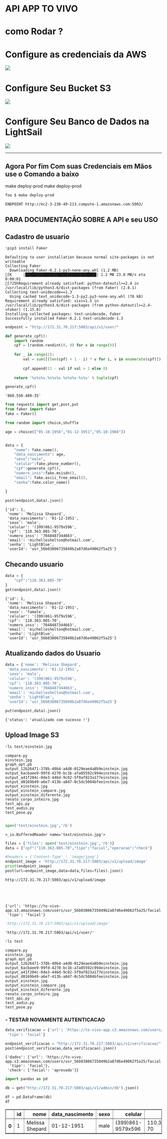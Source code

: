# API APP TO VIVO


# como Rodar ? 

# Configure as credenciais da AWS 

![](https://raw.githubusercontent.com/juanengml/to-vivo-app/master/Screenshot_13.png)

# Configure Seu Bucket S3 

![](https://raw.githubusercontent.com/juanengml/to-vivo-app/master/Screenshot_14.png)

# Configure Seu Banco de Dados na LightSail

![](https://raw.githubusercontent.com/juanengml/to-vivo-app/master/Screenshot_15.png)

---
## Agora Por fim Com suas Credenciais em Mãos use o Comando a baixo 

make deploy-prod 
make deploy-prod 
```bash
foo $ make deploy-prod 

ENDPOINT http://ec2-3-238-49-213.compute-1.amazonaws.com:5003/

```

## PARA DOCUMENTAÇÃO SOBRE A API e seu USO

## Cadastro de usuario


```python
!pip3 install Faker 
```

    Defaulting to user installation because normal site-packages is not writeable
    Collecting Faker
      Downloading Faker-8.2.1-py3-none-any.whl (1.2 MB)
    [K     |████████████████████████████████| 1.2 MB 23.8 MB/s eta 0:00:01
    [?25hRequirement already satisfied: python-dateutil>=2.4 in /usr/local/lib/python3.6/dist-packages (from Faker) (2.8.1)
    Collecting text-unidecode==1.3
      Using cached text_unidecode-1.3-py2.py3-none-any.whl (78 kB)
    Requirement already satisfied: six>=1.5 in /usr/local/lib/python3.6/dist-packages (from python-dateutil>=2.4->Faker) (1.15.0)
    Installing collected packages: text-unidecode, Faker
    Successfully installed Faker-8.2.1 text-unidecode-1.3



```python
endpoint = "http://172.31.70.217:5003/api/v1/user/"
```


```python
def generate_cpf(): 
    import random
    cpf = [random.randint(0, 9) for x in range(9)]                              
                                                                                
    for _ in range(2):                                                          
        val = sum([(len(cpf) + 1 - i) * v for i, v in enumerate(cpf)]) % 11      
                                                                                
        cpf.append(11 - val if val > 1 else 0)                                  
                                                                                
    return '%s%s%s.%s%s%s.%s%s%s-%s%s' % tuple(cpf)
```


```python
generate_cpf()
```




    '860.550.480-35'




```python
from requests import get,post,put
from faker import Faker
fake = Faker()

from random import choice,shuffle 

age = choice(["05-10-1956","01-12-1951","05-10-1966"])


data = {
    "nome": fake.name(),
    "data_nascimento": age,
    "sexo":"male",
    "celular":fake.phone_number(),
    "cpf":generate_cpf(),
    "numero_inss":fake.msisdn(),
    "email": fake.ascii_free_email(),
    "senha":fake.color_name()
    
}

post(endpoint,data).json()

```




    {'id': 1,
     'nome': 'Melissa Shepard',
     'data_nascimento': '01-12-1951',
     'sexo': 'male',
     'celular': '(399)861-9579x596',
     'cpf': '110.363.085-70',
     'numero_inss': '7048487344663',
     'email': 'michelleshelton@hotmail.com',
     'senha': 'LightBlue',
     'userId': 'usr_56b03806735049b2a87d6e49062f5a25'}



## Checando usuario 


```python
data = {
    "cpf":"110.363.085-70"
}
get(endpoint,data).json()
```




    {'id': 1,
     'nome': 'Melissa Shepard',
     'data_nascimento': '01-12-1951',
     'sexo': 'famale',
     'celular': '(399)861-9579x596',
     'cpf': '110.363.085-70',
     'numero_inss': '7048487344663',
     'email': 'michelleshelton@hotmail.com',
     'senha': 'LightBlue',
     'userId': 'usr_56b03806735049b2a87d6e49062f5a25'}



## Atualizando dados do Usuario


```python
data = {'nome': 'Melissa Shepard',
 'data_nascimento': '01-12-1951',
 'sexo': 'male',
 'celular': '(399)861-9579x596',
 'cpf': '110.363.085-70',
 'numero_inss': '7048487344663',
 'email': 'michelleshelton@hotmail.com',
 'senha': 'LightBlue',
 'userId': 'usr_56b03806735049b2a87d6e49062f5a25'}

put(endpoint,data).json()
```




    {'status': 'atualizado com sucesso !'}



## Upload Image S3


```python
!ls test/einstein.jpg

```

    compare.py
    einstein.jpg
    graph_opt.pb
    output_12b26471-378b-40b4-a4d8-0129eae4a8b9einstein.jpg
    output_6acbaee9-99fd-4270-bc1b-a7a85592c994einstein.jpg
    output_a41f204c-04e3-446d-9c02-5f9af823a177einstein.jpg
    output_d0169b49-a6e7-413b-a847-0c5dc5004bfeeinstein.jpg
    output_einstein.jpg
    output_einstein_compare.jpg
    output_einstein_diferente.jpg
    renato_corpo_inteiro.jpg
    test_api.py
    test_audio.py
    test_pose.py



```python

```


```python
open('test/einstein.jpg','rb')
```




    <_io.BufferedReader name='test/einstein.jpg'>




```python
files = {'files': open('test/einstein.jpg','rb')}
data = {"cpf":"110.363.085-70","tipo":"facial","operacao":"check"}

#headers = {'Content-Type' : 'image/jpeg'}
endpoint_image = 'http://172.31.70.217:5003/api/v1/upload/image'
print(endpoint_image)
post(url=endpoint_image,data=data,files=files).json()
```

    http://172.31.70.217:5003/api/v1/upload/image





    {'url': 'https://to-vivo-app.s3.amazonaws.com/users/usr_56b03806735049b2a87d6e49062f5a25/facial.jpg',
     'tipo': 'facial'}




```python
'http://172.31.70.217:5003/api/v1/upload/image'
```




    'http://172.31.70.217:5003/api/v1/user/'




```python
!ls test
```

    compare.py
    einstein.jpg
    graph_opt.pb
    output_12b26471-378b-40b4-a4d8-0129eae4a8b9einstein.jpg
    output_6acbaee9-99fd-4270-bc1b-a7a85592c994einstein.jpg
    output_a41f204c-04e3-446d-9c02-5f9af823a177einstein.jpg
    output_d0169b49-a6e7-413b-a847-0c5dc5004bfeeinstein.jpg
    output_einstein.jpg
    output_einstein_compare.jpg
    output_einstein_diferente.jpg
    renato_corpo_inteiro.jpg
    test_api.py
    test_audio.py
    test_pose.py


### - TESTAR NOVAMENTE AUTENTICACAO 


```python
data_verificacao = {'url': 'https://to-vivo-app.s3.amazonaws.com/users/usr_56b03806735049b2a87d6e49062f5a25/facial.jpg',
 'tipo': 'facial'}

endpoint_verificacao = "http://172.31.70.217:5003/api/v1/verificacao/"
post(endpoint_verificacao,data_verificacao).json()

```




    {'dados': {'url': 'https://to-vivo-app.s3.amazonaws.com/users/usr_56b03806735049b2a87d6e49062f5a25/facial.jpg',
      'tipo': 'facial'},
     'check': {'facial': 'aprovado'}}




```python
import pandas as pd 

db = get("http://172.31.70.217:5003/api/v1/admin/db").json()

df = pd.DataFrame(db)
df
```




<div>
<style scoped>
    .dataframe tbody tr th:only-of-type {
        vertical-align: middle;
    }

    .dataframe tbody tr th {
        vertical-align: top;
    }

    .dataframe thead th {
        text-align: right;
    }
</style>
<table border="1" class="dataframe">
  <thead>
    <tr style="text-align: right;">
      <th></th>
      <th>id</th>
      <th>nome</th>
      <th>data_nascimento</th>
      <th>sexo</th>
      <th>celular</th>
      <th>cpf</th>
      <th>numero_inss</th>
      <th>email</th>
      <th>senha</th>
      <th>userId</th>
      <th>link_facial</th>
      <th>link_pose</th>
    </tr>
  </thead>
  <tbody>
    <tr>
      <th>0</th>
      <td>1</td>
      <td>Melissa Shepard</td>
      <td>01-12-1951</td>
      <td>male</td>
      <td>(399)861-9579x596</td>
      <td>110.363.085-70</td>
      <td>7048487344663</td>
      <td>michelleshelton@hotmail.com</td>
      <td>LightBlue</td>
      <td>usr_56b03806735049b2a87d6e49062f5a25</td>
      <td>https://to-vivo-app.s3.amazonaws.com/users/usr...</td>
      <td>https://to-vivo-app.s3.amazonaws.com/users/usr...</td>
    </tr>
  </tbody>
</table>
</div>



